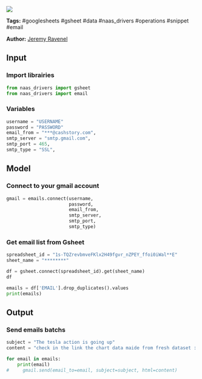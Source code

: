 <a href="https://app.naas.ai/user-redirect/naas/downloader?url=https://raw.githubusercontent.com/jupyter-naas/awesome-notebooks/master/Google%20Sheets/Google_Sheets_Send_emails_from_sheet.ipynb" target="_parent"><img src="https://naasai-public.s3.eu-west-3.amazonaws.com/open_in_naas.svg"/></a>

**Tags:** #googlesheets #gsheet #data #naas_drivers #operations #snippet #email

**Author:** [Jeremy Ravenel](https://www.linkedin.com/in/ACoAAAJHE7sB5OxuKHuzguZ9L6lfDHqw--cdnJg/)

## Input

### Import librairies


```python
from naas_drivers import gsheet
from naas_drivers import email
```

### Variables


```python
username = "USERNAME"
password = "PASSWORD"
email_from = "***@cashstory.com",
smtp_server = "smtp.gmail.com",
smtp_port = 465,
smtp_type = "SSL",
```

## Model

### Connect to your gmail account


```python
gmail = emails.connect(username,
                       password,
                       email_from,
                       smtp_server,
                       smtp_port,
                       smtp_type)
```

### Get email list from Gsheet


```python
spreadsheet_id = "1s-TQZrevbmveFKlx2H49fgvr_nZPEY_ffoi0iWal**E"
sheet_name = "********"

df = gsheet.connect(spreadsheet_id).get(sheet_name)
df
```


```python
emails = df['EMAIL'].drop_duplicates().values
print(emails)
```

## Output

### Send emails batchs


```python
subject = "The tesla action is going up"
content = "check in the link the chart data maide from fresh dataset : [LINK]"

for email in emails:
    print(email)
#     gmail.send(email_to=email, subject=subject, html=content)
```
